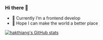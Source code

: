 ### Hi there 👋

<!--
**hakthiang/hakthiang** is a ✨ _special_ ✨ repository because its `README.md` (this file) appears on your GitHub profile.

Here are some ideas to get you started:

- 🔭 I’m currently working on ...
- 🌱 I’m currently learning ...
- 👯 I’m looking to collaborate on ...
- 🤔 I’m looking for help with ...
- 💬 Ask me about ...
- 📫 How to reach me: ...
- 😄 Pronouns: ...
- ⚡ Fun fact: ...
-->

- 🔭 Currently I’m a frontend develop
- 🌱 Hope I can make the world a better place



[![hakthiang's GitHub stats](https://github-readme-stats.vercel.app/api?username=hakthiang&show_icons=true&theme=highcontrast)](https://github.com/hakthiang/github-readme-stats)
